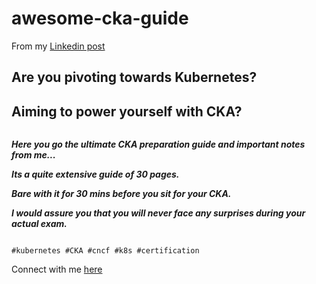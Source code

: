 # awesome-cka-guide

From my [Linkedin post](https://www.linkedin.com/posts/ravikumar-ramasamy-73146827_are-you-pivoting-towards-k8s-aiming-for-activity-6651819195673776128-iI1z)


## Are you pivoting towards Kubernetes?
## Aiming to power yourself with CKA?

```

```

***Here you go the ultimate CKA preparation guide and important notes from me...***

***Its a quite extensive guide of 30 pages.***

***Bare with it for 30 mins before you sit for your CKA.***

***I would assure you that you will never face any surprises during your actual exam.***

```

#kubernetes #CKA #cncf #k8s #certification

```

Connect with me [here](http://linkedin.com/in/ravikumar-ramasamy-73146827)

